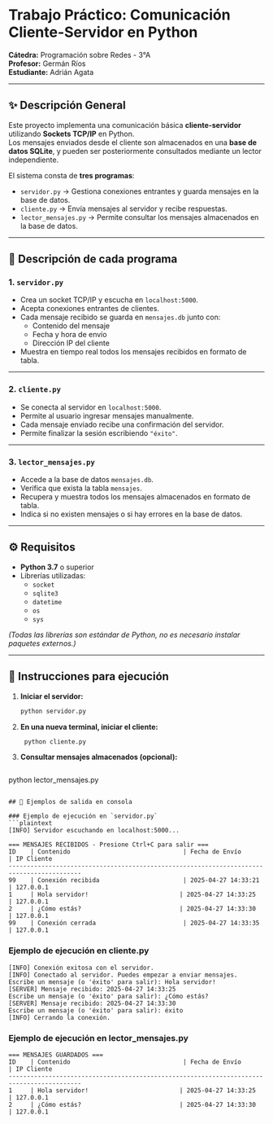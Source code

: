 # Trabajo Práctico: Comunicación Cliente-Servidor en Python

**Cátedra:** Programación sobre Redes - 3°A  
**Profesor:** Germán Ríos  
**Estudiante:** Adrián Agata

---

## ✨ Descripción General

Este proyecto implementa una comunicación básica **cliente-servidor** utilizando **Sockets TCP/IP** en Python.  
Los mensajes enviados desde el cliente son almacenados en una **base de datos SQLite**, y pueden ser posteriormente consultados mediante un lector independiente.

El sistema consta de **tres programas**:

- `servidor.py` → Gestiona conexiones entrantes y guarda mensajes en la base de datos.
- `cliente.py` → Envía mensajes al servidor y recibe respuestas.
- `lector_mensajes.py` → Permite consultar los mensajes almacenados en la base de datos.

---

## 📄 Descripción de cada programa

### 1. `servidor.py`
- Crea un socket TCP/IP y escucha en `localhost:5000`.
- Acepta conexiones entrantes de clientes.
- Cada mensaje recibido se guarda en `mensajes.db` junto con:
  - Contenido del mensaje
  - Fecha y hora de envío
  - Dirección IP del cliente
- Muestra en tiempo real todos los mensajes recibidos en formato de tabla.

---

### 2. `cliente.py`
- Se conecta al servidor en `localhost:5000`.
- Permite al usuario ingresar mensajes manualmente.
- Cada mensaje enviado recibe una confirmación del servidor.
- Permite finalizar la sesión escribiendo `"éxito"`.

---

### 3. `lector_mensajes.py`
- Accede a la base de datos `mensajes.db`.
- Verifica que exista la tabla `mensajes`.
- Recupera y muestra todos los mensajes almacenados en formato de tabla.
- Indica si no existen mensajes o si hay errores en la base de datos.

---

## ⚙️ Requisitos

- **Python 3.7** o superior
- Librerías utilizadas:
  - `socket`
  - `sqlite3`
  - `datetime`
  - `os`
  - `sys`

*(Todas las librerías son estándar de Python, no es necesario instalar paquetes externos.)*

---

## 🚀 Instrucciones para ejecución

1. **Iniciar el servidor:**
   ```bash
   python servidor.py
   ```
2. **En una nueva terminal, iniciar el cliente:**
   ```bash
    python cliente.py   
   ```
3. **Consultar mensajes almacenados (opcional):**
   ```bash
python lector_mensajes.py
   ```

## 💬 Ejemplos de salida en consola

### Ejemplo de ejecución en `servidor.py`
```plaintext
[INFO] Servidor escuchando en localhost:5000...

=== MENSAJES RECIBIDOS - Presione Ctrl+C para salir ===
ID    | Contenido                               | Fecha de Envío         | IP Cliente
------------------------------------------------------------------------------------------
99    | Conexión recibida                       | 2025-04-27 14:33:21    | 127.0.0.1
1     | Hola servidor!                         | 2025-04-27 14:33:25    | 127.0.0.1
2     | ¿Cómo estás?                           | 2025-04-27 14:33:30    | 127.0.0.1
99    | Conexión cerrada                        | 2025-04-27 14:33:35    | 127.0.0.1
```

### Ejemplo de ejecución en cliente.py
```plaintext
[INFO] Conexión exitosa con el servidor.
[INFO] Conectado al servidor. Puedes empezar a enviar mensajes.
Escribe un mensaje (o 'éxito' para salir): Hola servidor!
[SERVER] Mensaje recibido: 2025-04-27 14:33:25
Escribe un mensaje (o 'éxito' para salir): ¿Cómo estás?
[SERVER] Mensaje recibido: 2025-04-27 14:33:30
Escribe un mensaje (o 'éxito' para salir): éxito
[INFO] Cerrando la conexión.
```

### Ejemplo de ejecución en lector_mensajes.py
```plaintext
=== MENSAJES GUARDADOS ===
ID    | Contenido                               | Fecha de Envío         | IP Cliente
------------------------------------------------------------------------------------------
1     | Hola servidor!                         | 2025-04-27 14:33:25    | 127.0.0.1
2     | ¿Cómo estás?                           | 2025-04-27 14:33:30    | 127.0.0.1
```